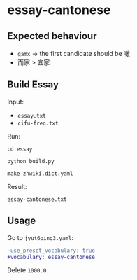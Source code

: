 # essay-cantonese

## Expected behaviour

- `gamx` → the first candidate should be 噉
- 而家 > 宜家

## Build Essay

Input:

- `essay.txt`
- `cifu-freq.txt`

Run:

`cd essay`

`python build.py`

`make zhwiki.dict.yaml`

Result:

`essay-cantonese.txt`

## Usage

Go to `jyut6ping3.yaml`:

```diff
-use_preset_vocabulary: true
+vocabulary: essay-cantonese
```

Delete `1000.0`
